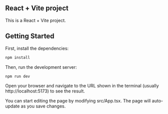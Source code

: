 ## React + Vite project

This is a React + Vite project.

## Getting Started

First, install the dependencies:

```bash
npm install
```

Then, run the development server:

```bash
npm run dev
```

Open your browser and navigate to the URL shown in the terminal (usually http://localhost:5173) to see the result.

You can start editing the page by modifying src/App.tsx. The page will auto-update as you save changes.
